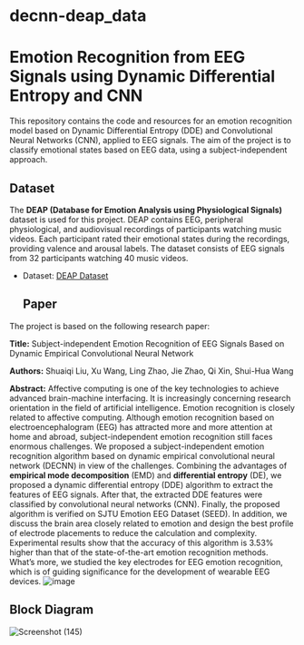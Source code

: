 # decnn-deap_data
# Emotion Recognition from EEG Signals using Dynamic Differential Entropy and CNN

This repository contains the code and resources for an emotion recognition model based on Dynamic Differential Entropy (DDE) and Convolutional Neural Networks (CNN), applied to EEG signals. The aim of the project is to classify emotional states based on EEG data, using a subject-independent approach.

## Dataset

The **DEAP (Database for Emotion Analysis using Physiological Signals)** dataset is used for this project. DEAP contains EEG, peripheral physiological, and audiovisual recordings of participants watching music videos. Each participant rated their emotional states during the recordings, providing valence and arousal labels. The dataset consists of EEG signals from 32 participants watching 40 music videos.

- Dataset: [DEAP Dataset](http://www.eecs.qmul.ac.uk/mmv/datasets/deap/index.html)

  ## Paper

The project is based on the following research paper:

**Title:** Subject-independent Emotion Recognition of EEG Signals Based on Dynamic Empirical Convolutional Neural Network

**Authors:** Shuaiqi Liu, Xu Wang, Ling Zhao, Jie Zhao, Qi Xin, Shui-Hua Wang

**Abstract:** Affective computing is one of the key technologies to achieve advanced brain-machine interfacing. It is increasingly concerning research orientation in the field of artificial intelligence. Emotion recognition is closely related to affective computing. Although emotion recognition based on electroencephalogram (EEG) has attracted more and more attention at home and abroad, subject-independent emotion recognition still faces enormous challenges. We proposed a subject-independent emotion recognition algorithm based on dynamic empirical convolutional neural network (DECNN) in view of the challenges. Combining the advantages of **empirical mode decomposition** (EMD) and **differential entropy** (DE), we proposed a dynamic differential entropy (DDE) algorithm to extract the features of EEG signals. After that, the extracted DDE features were classified by convolutional neural networks (CNN). Finally, the proposed algorithm is verified on SJTU Emotion EEG Dataset (SEED). In addition, we discuss the brain area closely related to emotion and design the best profile of electrode placements to reduce the calculation and complexity. Experimental results show that the accuracy of this algorithm is 3.53% higher than that of the state-of-the-art emotion recognition methods. What’s more, we studied the key electrodes for EEG emotion recognition, which is of guiding significance for the development of wearable EEG devices.
![image](https://github.com/Charan-c/decnn-deap_data/assets/69704956/59d76468-815c-46f9-af73-733c751fd394)


## Block Diagram
![Screenshot (145)](https://github.com/Charan-c/decnn-deap_data/assets/69704956/70008ca4-e915-4247-810b-1e52b8f44fb7)



